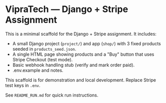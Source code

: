 # VipraTech — Django + Stripe Assignment

This is a minimal scaffold for the Django + Stripe assignment. It includes:
- A small Django project (`project/`) and app (`shop/`) with 3 fixed products seeded in `products_seed.json`.
- A single HTML page showing products and a "Buy" button that uses Stripe Checkout (test mode).
- Basic webhook handling stub (verify and mark order paid).
- .env.example and notes.

This scaffold is for demonstration and local development. Replace Stripe test keys in `.env`.

See `README_RUN.md` for quick run instructions.
